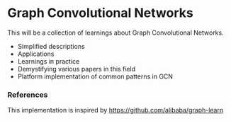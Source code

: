 # Graph Convolutional Networks

This will be a collection of learnings about Graph Convolutional Networks.
* Simplified descriptions
* Applications
* Learnings in practice
* Demystifying various papers in this field
* Platform implementation of common patterns in GCN 


### References
This implementation is inspired by https://github.com/alibaba/graph-learn
